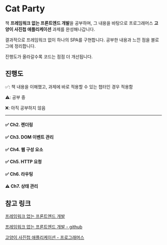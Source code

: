 # Cat Party

책 **프레임워크 없는 프론트엔드 개발**을 공부하며, 그 내용을 바탕으로 프로그래머스 **고양이 사진첩 애플리케이션** 과제를 완성해나갑니다.

결과적으로 프레임워크 없이 하나의 SPA를 구현합니다. 공부한 내용과 느낀 점을 블로그에 정리합니다.

진행도가 올라갈수록 코드는 점점 더 개선됩니다.


## 진행도

✅: 책 내용을 이해했고, 과제에 바로 적용할 수 있는 챕터인 경우 적용함

⚠️: 공부 중

❌: 아직 공부하지 않음

---

#### ✅ Ch2. 렌더링 

#### ✅ Ch3. DOM 이벤트 관리 

#### ✅ Ch4. 웹 구성 요소

#### ✅ Ch5. HTTP 요청

#### ✅ Ch6. 라우팅

#### ⚠️ Ch7. 상태 관리

## 참고 링크
[프레임워크 없는 프론트엔드 개발](http://www.acornpub.co.kr/book/frameworkless-front-end#toc)

[프레임워크 없는 프론트엔드 개발 - github](https://github.com/Apress/frameworkless-front-end-development)

[고양이 사진첩 애플리케이션 - 프로그래머스](https://programmers.co.kr/skill_check_assignments/100)


